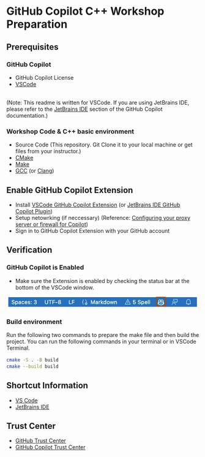 # GitHub Copilot C++ Workshop Preparation

## Prerequisites

### GitHub Copilot
- GitHub Copilot License
- [VSCode](https://code.visualstudio.com/download) 

<br>(Note: This readme is written for VSCode. If you are using JetBrains IDE, please refer to the [JetBrains IDE](https://docs.github.com/en/enterprise-cloud@latest/copilot/managing-copilot/configure-personal-settings/configuring-github-copilot-in-your-environment?tool=visualstudio) section of the GitHub Copilot documentation.)

### Workshop Code & C++ basic environment
- Source Code (This repository. Git Clone it to your local machine or get files from your instructor.)
- [CMake](https://cmake.org/download/) 
- [Make](https://www.gnu.org/software/make/) 
- [GCC](https://gcc.gnu.org/) (or [Clang](https://clang.llvm.org/))

## Enable GitHub Copilot Extension
- Install [VSCode GitHub Copilot Extension](vscode:extension/GitHub.copilot) (or [JetBrains IDE GitHub Copilot Plugin](https://plugins.jetbrains.com/plugin/20772-github-copilot))
- Setup netowrking (if neccessary) (Reference: [Configuring your proxy server or firewall for Copilot](https://docs.github.com/en/enterprise-cloud@latest/copilot/managing-copilot/managing-github-copilot-in-your-organization/configuring-your-proxy-server-or-firewall-for-copilot))
- Sign in to GitHub Copilot Extension with your GitHub account

## Verification
### GitHub Copilot is Enabled
- Make sure the Extension is enabled by checking the status bar at the bottom of the VSCode window.
<img src="docs/images/copilot-extension-icon-vscode.png" />

### Build environment
Run the following two commands to prepare the make file and then build the project. You can run the following commands in your terminal or in VSCode Terminal.
```bash
cmake -S . -B build
cmake --build build
```

## Shortcut Information
- [VS Code](https://docs.github.com/en/enterprise-cloud@latest/copilot/managing-copilot/configure-personal-settings/configuring-github-copilot-in-your-environment?tool=vscode)
- [JetBrains IDE](https://docs.github.com/en/enterprise-cloud@latest/copilot/managing-copilot/configure-personal-settings/configuring-github-copilot-in-your-environment?tool=visualstudio)

## Trust Center
- [GitHub Trust Center](https://github.com/trust-center)
- [GitHub Copilot Trust Center](https://copilot.github.trust.page/)